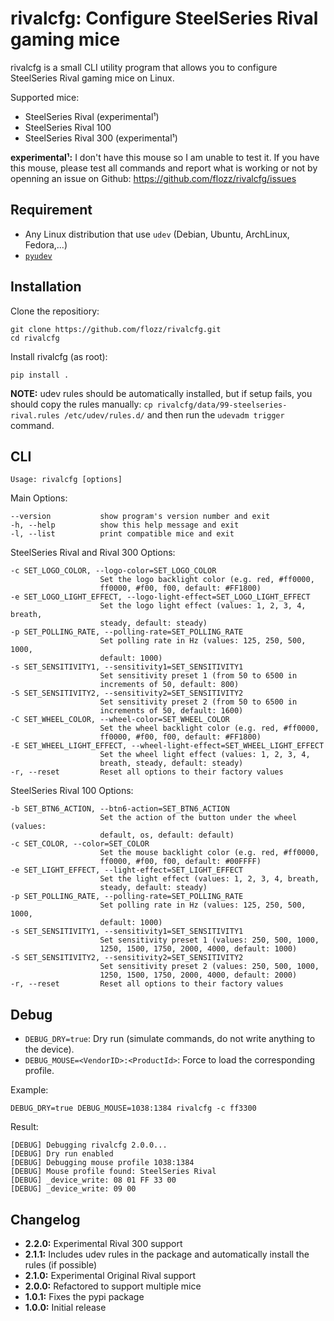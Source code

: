# rivalcfg: Configure SteelSeries Rival gaming mice

rivalcfg is a small CLI utility program that allows you to configure
SteelSeries Rival gaming mice on Linux.

Supported mice:

* SteelSeries Rival (experimental¹)
* SteelSeries Rival 100
* SteelSeries Rival 300 (experimental¹)

__experimental¹:__ I don't have this mouse so I am unable to test it. If you
have this mouse, please test all commands and report what is working or not by
openning an issue on Github: https://github.com/flozz/rivalcfg/issues


## Requirement

* Any Linux distribution that use `udev` (Debian, Ubuntu, ArchLinux,
  Fedora,...)
* [`pyudev`](https://pypi.python.org/pypi/pyudev)


## Installation

Clone the repositiory:

    git clone https://github.com/flozz/rivalcfg.git
    cd rivalcfg

Install rivalcfg (as root):

    pip install .

__NOTE:__ udev rules should be automatically installed, but if setup fails, you
should copy the rules manually: `cp rivalcfg/data/99-steelseries-rival.rules
/etc/udev/rules.d/` and then run the `udevadm trigger` command.


## CLI

    Usage: rivalcfg [options]

Main Options:

    --version           show program's version number and exit
    -h, --help          show this help message and exit
    -l, --list          print compatible mice and exit

SteelSeries Rival and Rival 300 Options:

    -c SET_LOGO_COLOR, --logo-color=SET_LOGO_COLOR
                        Set the logo backlight color (e.g. red, #ff0000,
                        ff0000, #f00, f00, default: #FF1800)
    -e SET_LOGO_LIGHT_EFFECT, --logo-light-effect=SET_LOGO_LIGHT_EFFECT
                        Set the logo light effect (values: 1, 2, 3, 4, breath,
                        steady, default: steady)
    -p SET_POLLING_RATE, --polling-rate=SET_POLLING_RATE
                        Set polling rate in Hz (values: 125, 250, 500, 1000,
                        default: 1000)
    -s SET_SENSITIVITY1, --sensitivity1=SET_SENSITIVITY1
                        Set sensitivity preset 1 (from 50 to 6500 in
                        increments of 50, default: 800)
    -S SET_SENSITIVITY2, --sensitivity2=SET_SENSITIVITY2
                        Set sensitivity preset 2 (from 50 to 6500 in
                        increments of 50, default: 1600)
    -C SET_WHEEL_COLOR, --wheel-color=SET_WHEEL_COLOR
                        Set the wheel backlight color (e.g. red, #ff0000,
                        ff0000, #f00, f00, default: #FF1800)
    -E SET_WHEEL_LIGHT_EFFECT, --wheel-light-effect=SET_WHEEL_LIGHT_EFFECT
                        Set the wheel light effect (values: 1, 2, 3, 4,
                        breath, steady, default: steady)
    -r, --reset         Reset all options to their factory values

SteelSeries Rival 100 Options:

    -b SET_BTN6_ACTION, --btn6-action=SET_BTN6_ACTION
                        Set the action of the button under the wheel (values:
                        default, os, default: default)
    -c SET_COLOR, --color=SET_COLOR
                        Set the mouse backlight color (e.g. red, #ff0000,
                        ff0000, #f00, f00, default: #00FFFF)
    -e SET_LIGHT_EFFECT, --light-effect=SET_LIGHT_EFFECT
                        Set the light effect (values: 1, 2, 3, 4, breath,
                        steady, default: steady)
    -p SET_POLLING_RATE, --polling-rate=SET_POLLING_RATE
                        Set polling rate in Hz (values: 125, 250, 500, 1000,
                        default: 1000)
    -s SET_SENSITIVITY1, --sensitivity1=SET_SENSITIVITY1
                        Set sensitivity preset 1 (values: 250, 500, 1000,
                        1250, 1500, 1750, 2000, 4000, default: 1000)
    -S SET_SENSITIVITY2, --sensitivity2=SET_SENSITIVITY2
                        Set sensitivity preset 2 (values: 250, 500, 1000,
                        1250, 1500, 1750, 2000, 4000, default: 2000)
    -r, --reset         Reset all options to their factory values


## Debug

* `DEBUG_DRY=true`: Dry run (simulate commands, do not write anything to the
  device).
* `DEBUG_MOUSE=<VendorID>:<ProductId>`: Force to load the corresponding
  profile.

Example:

    DEBUG_DRY=true DEBUG_MOUSE=1038:1384 rivalcfg -c ff3300

Result:

    [DEBUG] Debugging rivalcfg 2.0.0...
    [DEBUG] Dry run enabled
    [DEBUG] Debugging mouse profile 1038:1384
    [DEBUG] Mouse profile found: SteelSeries Rival
    [DEBUG] _device_write: 08 01 FF 33 00
    [DEBUG] _device_write: 09 00


## Changelog

* **2.2.0:** Experimental Rival 300 support
* **2.1.1:** Includes udev rules in the package and automatically install the
  rules (if possible)
* **2.1.0:** Experimental Original Rival support
* **2.0.0:** Refactored to support multiple mice
* **1.0.1:** Fixes the pypi package
* **1.0.0:** Initial release

